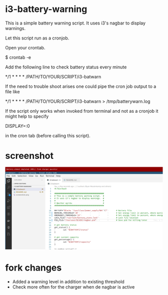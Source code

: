 i3-battery-warning
==================


This is a simple battery warning script. It uses i3's nagbar to display warnings.

Let this script run as a cronjob.

Open your crontab.

$ crontab -e

Add the following line to check battery status every minute

*/1 * * * * /PATH/TO/YOUR/SCRIPT/i3-batwarn

If the need to trouble shoot arises one could pipe the cron job output to a file like

*/1 * * * * /PATH/TO/YOUR/SCRIPT/i3-batwarn > /tmp/batterywarn.log

If the script only works when invoked from terminal and not as a cronjob it might help to specify

DISPLAY=:0

in the cron tab (before calling this script).

screenshot
==========

![ScreenShot](screenshot.png)

fork changes
============

- Added a warning level in addition to existing threshold
- Check more often for the charger when de nagbar is active
